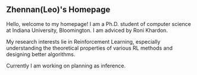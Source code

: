 ## Zhennan(Leo)'s Homepage

Hello, welcome to my homepage! I am a Ph.D. student of computer science at Indiana University, Bloomington. I am adviced by Roni Khardon. 

My research interests lie in Reinforcement Learning, especially understanding the theoretical properties of various RL methods
and designing better algorithms.

Currently I am working on planning as inference.
